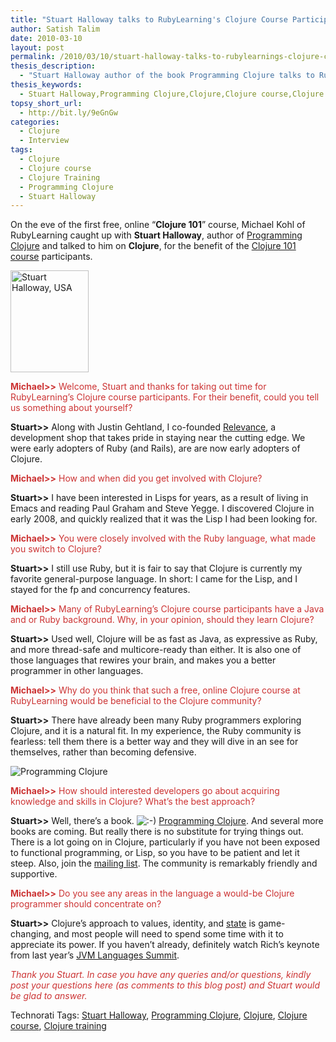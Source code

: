 ```yaml
---
title: "Stuart Halloway talks to RubyLearning's Clojure Course Participants"
author: Satish Talim
date: 2010-03-10
layout: post
permalink: /2010/03/10/stuart-halloway-talks-to-rubylearnings-clojure-course-participants/
thesis_description:
  - "Stuart Halloway author of the book Programming Clojure talks to RubyLearning's Clojure Course Participants."
thesis_keywords:
  - Stuart Halloway,Programming Clojure,Clojure,Clojure course,Clojure training
topsy_short_url:
  - http://bit.ly/9eGnGw
categories:
  - Clojure
  - Interview
tags:
  - Clojure
  - Clojure course
  - Clojure Training
  - Programming Clojure
  - Stuart Halloway
---
```

<div>
  <p class="alert">
    On the eve of the first free, online &#8220;<strong>Clojure 101</strong>&#8221; course, Michael Kohl of RubyLearning caught up with <strong>Stuart Halloway</strong>, author of <a href="http://www.pragprog.com/titles/shcloj/programming-clojure">Programming Clojure</a> and talked to him on <strong>Clojure</strong>, for the benefit of the <a href="http://rubylearning.com/blog/2010/03/09/clojure-101-a-new-course/">Clojure 101 course</a> participants.
  </p>
  
  <p>
    <img class="alignright" src="http://rubylearning.com/images/stuart_halloway.jpg" alt="Stuart Halloway, USA" title="Stuart Halloway, USA" width="125" height="163" />
  </p>
  
  <p>
    <span style="color:#CC3333;"><strong>Michael>></strong> Welcome, Stuart and thanks for taking out time for RubyLearning&#8217;s Clojure course participants. For their benefit, could you tell us something about yourself?</span>
  </p>
  
  <p>
    <strong>Stuart>></strong> Along with Justin Gehtland, I co-founded <a href="http://thinkrelevance.com/">Relevance</a>, a development shop that takes pride in staying near the cutting edge. We were early adopters of Ruby (and Rails), are are now early adopters of Clojure.
  </p>
  
  <p>
    <span style="color:#CC3333;"><strong>Michael>></strong> How and when did you get involved with Clojure?</span>
  </p>
  
  <p>
    <strong>Stuart>></strong> I have been interested in Lisps for years, as a result of living in Emacs and reading Paul Graham and Steve Yegge. I discovered Clojure in early 2008, and quickly realized that it was the Lisp I had been looking for.
  </p>
  
  <p>
    <span style="color:#CC3333;"><strong>Michael>></strong> You were closely involved with the Ruby language, what made you switch to Clojure?</span>
  </p>
  
  <p>
    <strong>Stuart>></strong> I still use Ruby, but it is fair to say that Clojure is currently my favorite general-purpose language. In short: I came for the Lisp, and I stayed for the fp and concurrency features.
  </p>
  
  <p>
    <span style="color:#CC3333;"><strong>Michael>></strong> Many of RubyLearning&#8217;s Clojure course participants have a Java and or Ruby background. Why, in your opinion, should they learn Clojure?</span>
  </p>
  
  <p>
    <strong>Stuart>></strong> Used well, Clojure will be as fast as Java, as expressive as Ruby, and more thread-safe and multicore-ready than either. It is also one of those languages that rewires your brain, and makes you a better programmer in other languages.
  </p>
  
  <p>
    <span style="color:#CC3333;"><strong>Michael>></strong> Why do you think that such a free, online Clojure course at RubyLearning would be beneficial to the Clojure community?</span>
  </p>
  
  <p>
    <strong>Stuart>></strong> There have already been many Ruby programmers exploring Clojure, and it is a natural fit. In my experience, the Ruby community is fearless: tell them there is a better way and they will dive in an see for themselves, rather than becoming defensive.
  </p>
  
  <p>
    <img class="alignright" title="Programming Clojure" src="http://assets0.pragprog.com/images/covers/190x228/shcloj.jpg?1236205285" alt="Programming Clojure" />
  </p>
  
  <p>
    <span style="color:#CC3333;"><strong>Michael>></strong> How should interested developers go about acquiring knowledge and skills in Clojure? What&#8217;s the best approach?</span>
  </p>
  
  <p>
    <strong>Stuart>></strong> Well, there&#8217;s a book. <img src="http://rubylearning.com/blog/wp-includes/images/smilies/icon_smile.gif" alt=":-)" class="wp-smiley" /> <a href="http://www.pragprog.com/titles/shcloj/programming-clojure">Programming Clojure</a>. And several more books are coming. But really there is no substitute for trying things out. There is a lot going on in Clojure, particularly if you have not been exposed to functional programming, or Lisp, so you have to be patient and let it steep. Also, join the <a href="http://groups.google.com/group/clojure/">mailing list</a>. The community is remarkably friendly and supportive.
  </p>
  
  <p>
    <span style="color:#CC3333;"><strong>Michael>></strong> Do you see any areas in the language a would-be Clojure programmer should concentrate on?</span>
  </p>
  
  <p>
    <strong>Stuart>></strong> Clojure&#8217;s approach to values, identity, and <a href="http://clojure.org/state">state</a> is game-changing, and most people will need to spend some time with it to appreciate its power. If you haven&#8217;t already, definitely watch Rich&#8217;s keynote from last year&#8217;s <a href="http://www.infoq.com/presentations/Are-We-There-Yet-Rich-Hickey">JVM Languages Summit</a>.
  </p>
  
  <p>
    <span style="color:#CC3333;"><em>Thank you Stuart. In case you have any queries and/or questions, kindly post your questions here (as comments to this blog post) and Stuart would be glad to answer.</em></span>
  </p>
</div>

Technorati Tags: <a href="http://technorati.com/tag/Stuart+Halloway" rel="tag">Stuart Halloway</a>, <a href="http://technorati.com/tag/Programming+Clojure" rel="tag">Programming Clojure</a>, <a href="http://technorati.com/tag/Clojure" rel="tag">Clojure</a>, <a href="http://technorati.com/tag/Clojure+course" rel="tag">Clojure course</a>, <a href="http://technorati.com/tag/Clojure+training" rel="tag">Clojure training</a>
